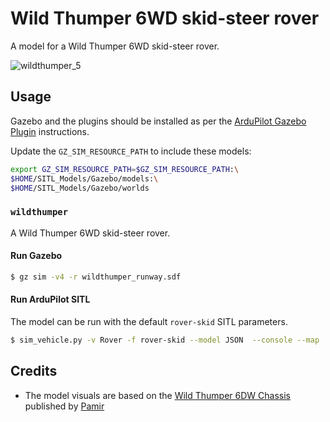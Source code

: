# Wild Thumper 6WD skid-steer rover

A model for a Wild Thumper 6WD skid-steer rover.

![wildthumper_5](https://user-images.githubusercontent.com/24916364/144286154-231ac9b3-e54b-489f-b35e-bc2adb4b1aa0.png)

## Usage

Gazebo and the plugins should be installed as per the [ArduPilot Gazebo Plugin](https://github.com/ArduPilot/ardupilot_gazebo) instructions.

Update the `GZ_SIM_RESOURCE_PATH` to include these models:

```bash
export GZ_SIM_RESOURCE_PATH=$GZ_SIM_RESOURCE_PATH:\
$HOME/SITL_Models/Gazebo/models:\
$HOME/SITL_Models/Gazebo/worlds
```

### `wildthumper`

A Wild Thumper 6WD skid-steer rover.

#### Run Gazebo

```bash
$ gz sim -v4 -r wildthumper_runway.sdf
```

#### Run ArduPilot SITL

The model can be run with the default `rover-skid` SITL parameters.

```bash
$ sim_vehicle.py -v Rover -f rover-skid --model JSON  --console --map
```

## Credits

- The model visuals are based on the [Wild Thumper 6DW Chassis](https://grabcad.com/library/wild-thumper-6wd-chassis-1) published by [Pamir](https://grabcad.com/pamir-2)
